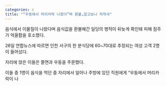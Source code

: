 ```yaml
---
categories: c
title: "“우동에서 머리카락 나왔다”며 환불…알고보니 자작극"
---
```

  음식에서 이물질이 나왔다며 음식값을 환불해간 일당의 행적이 뒤늦게 확인돼 피해 점주가 억울함을 호소했다.
 
26일 연합뉴스에 따르면 인천 서구의 한 분식당에 60~70대로 추정되는 여성 고객 2명이 들어섰다. 
 
자리에 앉은 이들은 쫄면과 우동을 주문했다.
 
이들 중 1명이 음식을 먹던 중 자리에서 일어나 주방에 있던 직원에게 “우동에서 머리카락이 나